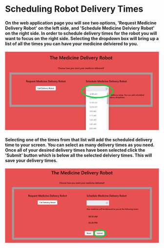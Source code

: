 # Scheduling Robot Delivery Times

#### On the web application page you will see two options, 'Request Medicine Delivery Robot' on the left side, and 'Schedule Medicine Delviery Robot' on the right side. In order to schedule delivery times for the robot you will want to focus on the right side. Selecting the dropdown box will bring up a list of all the times you can have your medicine delviered to you.  

![ScheduleRobot](/Assignments/Other/Images/ScheduleDelivery.png)

#### Selecting one of the times from that list will add the scheduled delivery time to your screen. You can select as many delivery times as you need. Once all of your desired delivery times have been selected click the 'Submit' button which is below all the selected delviery times. This will save your delivery times.

![SubmitSchedule](/Assignments/Other/Images/Submit.png)
